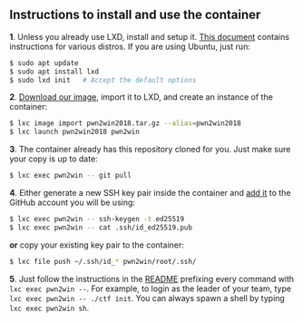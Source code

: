 ## Instructions to install and use the container

**1**. Unless you already use LXD, install and setup it. [This document](https://linuxcontainers.org/lxd/getting-started-cli/#getting-the-packages) contains instructions for various distros. If you are using Ubuntu, just run:

```bash
$ sudo apt update
$ sudo apt install lxd
$ sudo lxd init   # Accept the default options
```  

**2**. [Download our image](https://static.pwn2win.party/pwn2win2018.tar.gz), import it to LXD, and create an instance of the container:

```bash
$ lxc image import pwn2win2018.tar.gz --alias=pwn2win2018
$ lxc launch pwn2win2018 pwn2win
```

**3**. The container already has this repository cloned for you. Just make sure your copy is up to date:

```bash
$ lxc exec pwn2win -- git pull
```

**4**. Either generate a new SSH key pair inside the container and [add it](https://github.com/settings/ssh/new) to the GitHub account you will be using:

```bash
$ lxc exec pwn2win -- ssh-keygen -t ed25519
$ lxc exec pwn2win -- cat .ssh/id_ed25519.pub
```

**or** copy your existing key pair to the container:

```bash
$ lxc file push ~/.ssh/id_* pwn2win/root/.ssh/
```

**5**. Just follow the instructions in the [README](README.en.md) prefixing every command with `lxc exec pwn2win --`. For example, to login as the leader of your team, type `lxc exec pwn2win -- ./ctf init`. You can always spawn a shell by typing `lxc exec pwn2win sh`.
